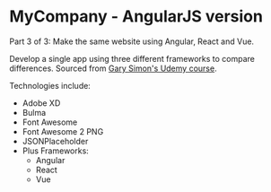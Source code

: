 # MyCompany - AngularJS version
Part 3 of 3: Make the same website using Angular, React and Vue. 

Develop a single app using three different frameworks to compare differences. Sourced from [Gary Simon's Udemy course](https://www.udemy.com/course/react-vs-angular-vs-vuejs-by-example/learn/lecture/7136478#overview).

Technologies include:
* Adobe XD
* Bulma
* Font Awesome
* Font Awesome 2 PNG
* JSONPlaceholder
* Plus Frameworks:
    * Angular
    * React
    * Vue
